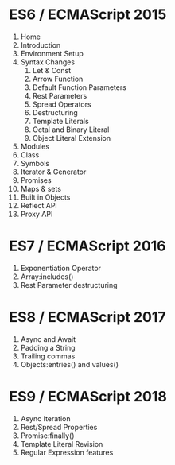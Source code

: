 # ES6 / ECMAScript 2015

1. Home
2. Introduction
3. Environment Setup
4. Syntax Changes
   1. Let & Const
   2. Arrow Function
   3. Default Function Parameters
   4. Rest Parameters
   5. Spread Operators
   6. Destructuring
   7. Template Literals
   8. Octal and Binary Literal
   9. Object Literal Extension
5.  Modules
6.  Class
7.  Symbols
8.  Iterator & Generator
9.  Promises
10. Maps & sets
11. Built in Objects
12. Reflect API
13. Proxy API

# ES7 / ECMAScript 2016

1. Exponentiation Operator
2. Array:includes()
3. Rest Parameter destructuring
  
# ES8 / ECMAScript 2017

1. Async and Await
2. Padding a String
3. Trailing commas
4. Objects:entries() and values()

# ES9 / ECMAScript 2018

1. Async Iteration
2. Rest/Spread Properties
3. Promise:finally()
4. Template Literal Revision
5. Regular Expression features
